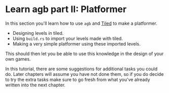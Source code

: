 # Learn agb part II: Platformer

In this section you'll learn how to use `agb` and [Tiled](https://www.mapeditor.org/) to make a platformer.

- Designing levels in tiled.
- Using `build.rs` to import your levels made with tiled.
- Making a very simple platformer using these imported levels.

This should then let you be able to use this knowledge in the design of your own games.

In this tutorial, there are some suggestions for additional tasks you could do.
Later chapters will assume you have not done them, so if you do decide to try the extra tasks make sure to go fresh from what you've already written into the next chapter.
 